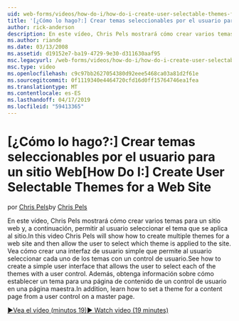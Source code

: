 ```yaml
---
uid: web-forms/videos/how-do-i/how-do-i-create-user-selectable-themes-for-a-web-site
title: '[¿Cómo lo hago?:] Crear temas seleccionables por el usuario para un sitio Web | Microsoft Docs'
author: rick-anderson
description: En este vídeo, Chris Pels mostrará cómo crear varios temas para un sitio web y, a continuación, permitir al usuario seleccionar el tema que se aplica al sitio. Vea cómo...
ms.author: riande
ms.date: 03/13/2008
ms.assetid: d19152e7-ba19-4729-9e30-d311630aaf95
msc.legacyurl: /web-forms/videos/how-do-i/how-do-i-create-user-selectable-themes-for-a-web-site
msc.type: video
ms.openlocfilehash: c9c97bb2627054380d92eee5468ca03a81d2f61e
ms.sourcegitcommit: 0f1119340e4464720cfd16d0ff15764746ea1fea
ms.translationtype: MT
ms.contentlocale: es-ES
ms.lasthandoff: 04/17/2019
ms.locfileid: "59413365"
---
```

# <a name="how-do-i-create-user-selectable-themes-for-a-web-site"></a><span data-ttu-id="2e331-104">[¿Cómo lo hago?:] Crear temas seleccionables por el usuario para un sitio Web</span><span class="sxs-lookup"><span data-stu-id="2e331-104">[How Do I:] Create User Selectable Themes for a Web Site</span></span>

<span data-ttu-id="2e331-105">por [Chris Pels](https://twitter.com/chrispels)</span><span class="sxs-lookup"><span data-stu-id="2e331-105">by [Chris Pels](https://twitter.com/chrispels)</span></span>

<span data-ttu-id="2e331-106">En este vídeo, Chris Pels mostrará cómo crear varios temas para un sitio web y, a continuación, permitir al usuario seleccionar el tema que se aplica al sitio.</span><span class="sxs-lookup"><span data-stu-id="2e331-106">In this video Chris Pels will show how to create multiple themes for a web site and then allow the user to select which theme is applied to the site.</span></span> <span data-ttu-id="2e331-107">Vea cómo crear una interfaz de usuario simple que permite al usuario seleccionar cada uno de los temas con un control de usuario.</span><span class="sxs-lookup"><span data-stu-id="2e331-107">See how to create a simple user interface that allows the user to select each of the themes with a user control.</span></span> <span data-ttu-id="2e331-108">Además, obtenga información sobre cómo establecer un tema para una página de contenido de un control de usuario en una página maestra.</span><span class="sxs-lookup"><span data-stu-id="2e331-108">In addition, learn how to set a theme for a content page from a user control on a master page.</span></span>

[<span data-ttu-id="2e331-109">&#9654;Vea el vídeo (minutos 19)</span><span class="sxs-lookup"><span data-stu-id="2e331-109">&#9654; Watch video (19 minutes)</span></span>](https://channel9.msdn.com/Blogs/ASP-NET-Site-Videos/how-do-i-create-user-selectable-themes-for-a-web-site)

